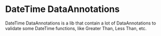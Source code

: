 # DateTime DataAnnotations

DateTime DataAnnotations is a lib that contain a lot of DataAnnotations to validate some DateTime functions, like Greater Than, Less Than, etc.